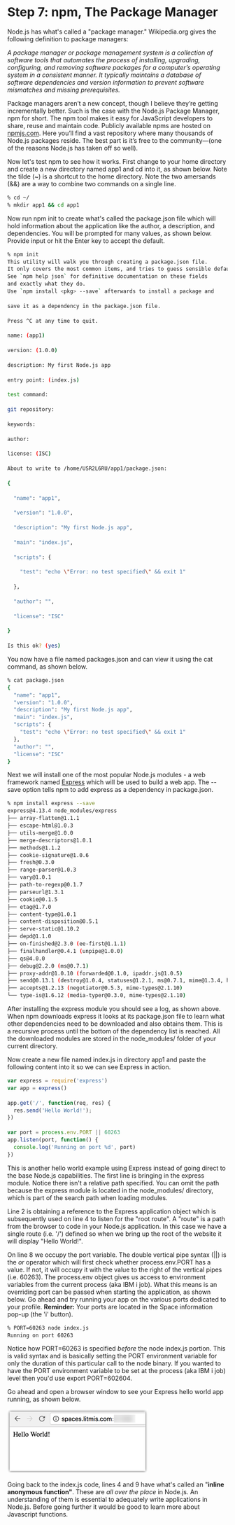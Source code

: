 # Step 7: npm, The Package Manager

Node.js has what's called a "package manager." Wikipedia.org gives the following definition to package managers:

*A package manager or package management system is a collection of software tools that automates the process of installing, upgrading, configuring, and removing software packages for a computer’s operating system in a consistent manner. It typically maintains a database of software dependencies and version information to prevent software mismatches and missing prerequisites.*

Package managers aren’t a new concept, though I believe they’re getting incrementally better. Such is the case with the Node.js Package Manager, npm for short. The npm tool makes it easy for JavaScript developers to share, reuse and maintain code. Publicly available npms are hosted on [npmjs.com](https://www.npmjs.com/). Here you’ll find a vast repository where many thousands of Node.js packages reside. The best part is it’s free to the community—(one of the reasons Node.js has taken off so well). 

Now let's test npm to see how it works.  First change to your home directory and create a new directory named app1 and cd into it, as shown below.  Note the tilde (~) is a shortcut to the home directory.  Note the two amersands (&&) are a way to combine two commands on a single line.

```sh
% cd ~/
% mkdir app1 && cd app1
```

Now run npm init to create what's called the package.json file which will hold information about the application like the author, a description, and dependencies.  You will be prompted for many values, as shown below.  Provide input or hit the Enter key to accept the default.

```sh
% npm init
This utility will walk you through creating a package.json file.
It only covers the most common items, and tries to guess sensible defaults.
See `npm help json` for definitive documentation on these fields
and exactly what they do.
Use `npm install <pkg> --save` afterwards to install a package and

save it as a dependency in the package.json file.

Press ^C at any time to quit.

name: (app1) 

version: (1.0.0) 

description: My first Node.js app

entry point: (index.js) 

test command: 

git repository: 

keywords: 

author: 

license: (ISC) 

About to write to /home/USR2L6RU/app1/package.json:

{

  "name": "app1",

  "version": "1.0.0",

  "description": "My first Node.js app",

  "main": "index.js",

  "scripts": {

    "test": "echo \"Error: no test specified\" && exit 1"

  },

  "author": "",

  "license": "ISC"

}

Is this ok? (yes) 
```

You now have a file named packages.json and can view it using the cat command, as shown below.

```sh
% cat package.json 
{
  "name": "app1",
  "version": "1.0.0",
  "description": "My first Node.js app",
  "main": "index.js",
  "scripts": {
    "test": "echo \"Error: no test specified\" && exit 1"
  },
  "author": "",
  "license": "ISC"
}
```

Next we will install one of the most popular Node.js modules - a web framework named [Express](http://expressjs.com/) which will be used to build a web app.  The --save option tells npm to add express as a dependency in package.json.

```sh
% npm install express --save
express@4.13.4 node_modules/express
├── array-flatten@1.1.1
├── escape-html@1.0.3
├── utils-merge@1.0.0
├── merge-descriptors@1.0.1
├── methods@1.1.2
├── cookie-signature@1.0.6
├── fresh@0.3.0
├── range-parser@1.0.3
├── vary@1.0.1
├── path-to-regexp@0.1.7
├── parseurl@1.3.1
├── cookie@0.1.5
├── etag@1.7.0
├── content-type@1.0.1
├── content-disposition@0.5.1
├── serve-static@1.10.2
├── depd@1.1.0
├── on-finished@2.3.0 (ee-first@1.1.1)
├── finalhandler@0.4.1 (unpipe@1.0.0)
├── qs@4.0.0
├── debug@2.2.0 (ms@0.7.1)
├── proxy-addr@1.0.10 (forwarded@0.1.0, ipaddr.js@1.0.5)
├── send@0.13.1 (destroy@1.0.4, statuses@1.2.1, ms@0.7.1, mime@1.3.4, http-errors@1.3.1)
├── accepts@1.2.13 (negotiator@0.5.3, mime-types@2.1.10)
└── type-is@1.6.12 (media-typer@0.3.0, mime-types@2.1.10)
```

After installing the express module you should see a log, as shown above.  When npm downloads express it looks at its package.json file to learn what other dependencies need to be downloaded and also obtains them.  This is a recursive process until the bottom of the dependency list is reached.  All the downloaded modules are stored in the node_modules/ folder of your current directory.

Now create a new file named index.js in directory app1 and paste the following content into it so we can see Express in action.

```js
var express = require('express')
var app = express()

app.get('/', function(req, res) {
  res.send('Hello World!');
})

var port = process.env.PORT || 60263
app.listen(port, function() {
  console.log('Running on port %d', port)
})
```

This is another hello world example using Express instead of going direct to the base Node.js capabilities.  The first line is bringing in the express module.  Notice there isn't a relative path specified.  You can omit the path because the express module is located in the node_modules/ directory, which is part of the search path when loading modules.

Line 2 is obtaining a reference to the Express application object which is subsequently used on line 4 to listen for the "root route".  A "route" is a path from the browser to code in your Node.js application.  In this case we have a single route (i.e. '/') defined so when we bring up the root of the website it will display "Hello World!".  

On line 8 we occupy the port variable.  The double vertical pipe syntax (||) is the *or* operator which will first check whether process.env.PORT has a value.  If not, it will occupy it with the value to the right of the vertical pipes (i.e. 60263).  The process.env object gives us access to environment variables from the current process (aka IBM i job).  What this means is an overriding port can be passed when starting the application, as shown below.  Go ahead and try running your app on the various ports dedicated to your profile.  **Reminder:** Your ports are located in the Space information pop-up (the 'i' button).

```sh
% PORT=60263 node index.js
Running on port 60263
```

Notice how PORT=60263 is specified *before* the node index.js portion.  This is valid syntax and is basically setting the PORT environment variable for only the duration of this particular call to the node binary.  If you wanted to have the PORT environment variable to be set at the process (aka IBM i job) level then you'd use export PORT=602604.


Go ahead and open a browser window to see your Express hello world app running, as shown below.

![image alt text](img/image_13.png)

Going back to the index.js code, lines 4 and 9 have what's called an "**inline anonymous function"**.  These are *all over the place* in Node.js.  An understanding of them is essential to adequately write applications in Node.js.  Before going further it would be good to learn more about Javascript functions.
